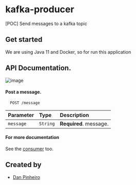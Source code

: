 # kafka-producer
[POC] Send messages to a kafka topic
## Get started

We are using Java 11 and Docker, so for run this application 

## API Documentation.
![image](https://user-images.githubusercontent.com/77706397/191391325-8c04b214-1ad3-47c4-bfcc-54c6edff5155.png)

#### Post a message.

```http
  POST /message
```

| Parameter   | Type       | Description                        |
| :---------- | :--------- | :---------------------------------- |
| `message` | `String` | **Required**. message. |
                                                                                                                                                           
#### For more documentation

See the [consumer](https://github.com/ddsp-pinheiro/kafka-consumer) too.

## Created by

- [Dan Pinheiro](https://github.com/ddsp-pinheiro)      



